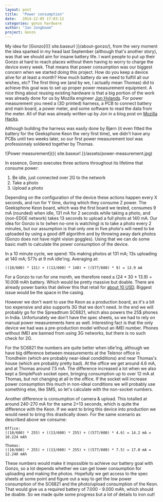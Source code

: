 ```yaml
---
layout: post
title:  "Power consumption"
date:   2014-12-05 17:03:12
categories: gonzo hardware
author: "Jan Jongboom"
project: Gonzo
---
```


My idea for [Gonzo]({{ site.baseurl }}/about-gonzo/), from the very moment the idea sparked in my head last September (although that's another story), was that we should aim for insane battery life. I want people to put up their Gonzo at hard to reach places without them having to worry to charge the device every week. That means that power consumption was our biggest concern when we started doing this project. How do you keep a device alive for at least a month? How much battery do we need to fulfill all our wishes, etc? The first thing we (and by we, I actually mean Thomas) did to achieve this goal was to set up proper power measurement equipment. A nice thing about reusing existing hardware is that a big portion of the work was already done for us by Mozilla engineer [Jon Hylands](https://github.com/JonHylands). For power measurement you need a (3D printed) harness, a PCB to connect battery and main board, a power meter, and some software to read the data from the meter. All of that was already written up by Jon in a blog post on [Mozilla Hacks](https://hacks.mozilla.org/2014/04/measuring-power-consumption-on-phones/).

Although building the harness was easily done by Bjørn (it even fitted the battery for the Geeksphone Keon the very first time), we didn't have any PCBs until two weeks later, so our first power measurement tool was professionaly soldered together by Thomas.

<!--more-->

![Power measurement]({{ site.baseurl }}/assets/power-measurement.jpg)

In essence, Gonzo executes three actions throughout its lifetime that consume power:

1. Be idle, just connected over 2G to the network
2. Take a photo
3. Upload a photo

Depending on the configuration of the device these actions happen every X seconds, and run for Y time, during which they consume Z power. The Geeksphone Keon board, which was the first board we tested, consumes 9 mA (rounded) when idle, 131 mA for 2 seconds while taking a photo, and (non-EDGE network) takes 13 seconds to upload a full photo at 140 mA. Our idea for Gonzo is to (when no-one is watching) is to take a photo every 2 minutes, but our assumption is that only one in five photo's will need to be uploaded by using a good diff algorithm and by throwing away dark photos (Gonzo does not have night vision goggles). Using that we can do some basic math to calculate the power consumption of the device.

In a 10 minute cycle, we spend: 10s making photos at 131 mA; 13s uploading at 140 mA; 577s at 9 mA idle'ing. Averaging at:

    ((10/600) * 131) + ((13/600) * 140) + ((577/600) * 9) = 13.9 mA

For a Gonzo to run for one month, we therefore need a (24 \* 30 \* 13.9) = 10.008 mAh battery. Which would be pretty massive but doable. There are already power banks that deliver this that retail for [about 10 USD](http://www.mi.com/sg/mipowerbank10400/). Biggest issue would be the space in the casing.

However we don't want to use the Keon as a production board, as it's a bit too expensive and also supports 3G that we don't need. In the end we will probably go for the Spreadtrum SC6821, which also powers the 25$ phones in India. Unfortunately we don't have the spec sheets, so we had to rely on manual power measurements here as well. Interesting fact is that the only device we had was a pre-production model without an IMEI number. Phones without IMEI are banned from using 3G networks, but there is no such check for 2G.

For the SC6821 the numbers are quite better when idle'ing, although we have big difference between measurements at the Telenor office in Trondheim (which are probably near-ideal condiditions) and near Thomas's house (which are probably pretty bad). At the office we get around 4.6 mA, and at Thomas around 7.5 mA. The difference increased a lot when we also kept a SimplePush socket open, bringing consumption up to over 12 mA at Thomas, but not changing at all in the office. If the socket will increase power consumption this much in non-ideal conditions we will probably use something else, like SMS, so let's calculate with the non-socket numbers.

Another difference is consumption of camera & upload. This totalled at around 240-270 mA for the same 2+13 seconds, which is quite the difference with the Keon. If we want to bring this device into production we would need to bring this drastically down. For the same scenario as described above we consume:

    Office:
    ((10/600) * 255) + ((13/600) * 255) + ((577/600) * 4.6) = 14.2 mA = 10.224 mAh

    Thomas:
    ((10/600) * 255) + ((13/600) * 255) + ((577/600) * 7.5) = 17.0 mA = 12.240 mAh

These numbers would make it impossible to achieve our battery goal with Gonzo, so a lot depends whether we can get lower consumption for uploading and making the photos. Hopefully we get access to the spec sheets at some point and figure out a way to get the low power consumption of the SC6821 and the photo/upload consumption of the Keon. That would give us a required battery of 7.000 - 9.000 mAh, which should be doable. So we made quite some progress but a lot of details to iron out!
